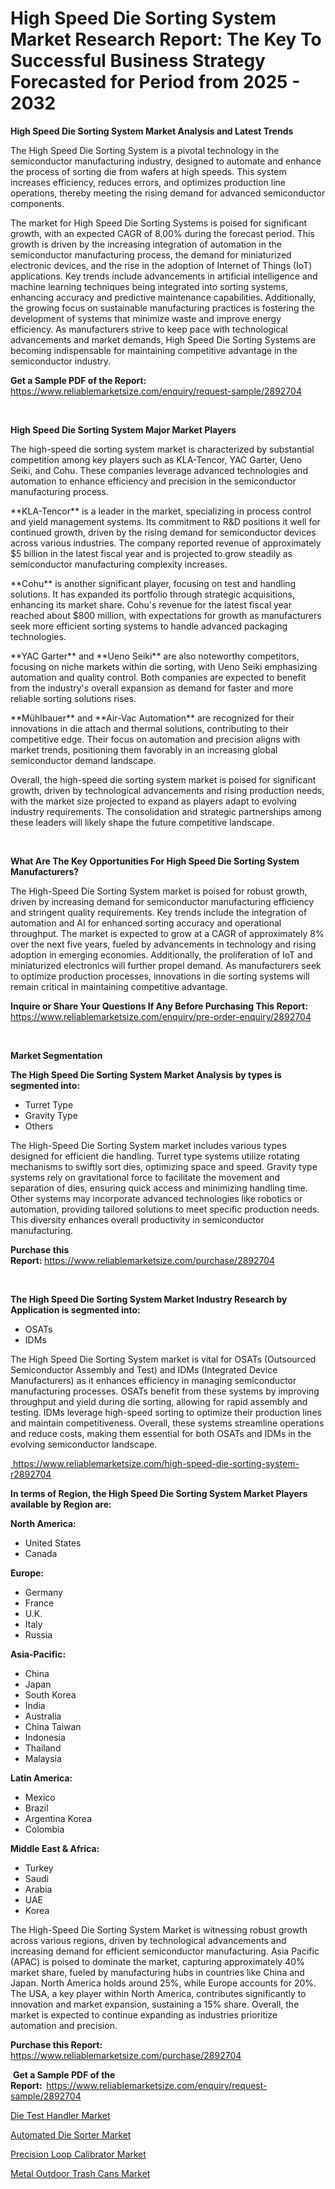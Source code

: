 <p><h1>High Speed Die Sorting System Market Research Report: The Key To Successful Business Strategy Forecasted for Period from 2025 - 2032</h1></p><p><strong>High Speed Die Sorting System Market Analysis and Latest Trends</strong></p>
<p><p>The High Speed Die Sorting System is a pivotal technology in the semiconductor manufacturing industry, designed to automate and enhance the process of sorting die from wafers at high speeds. This system increases efficiency, reduces errors, and optimizes production line operations, thereby meeting the rising demand for advanced semiconductor components.</p><p>The market for High Speed Die Sorting Systems is poised for significant growth, with an expected CAGR of 8.00% during the forecast period. This growth is driven by the increasing integration of automation in the semiconductor manufacturing process, the demand for miniaturized electronic devices, and the rise in the adoption of Internet of Things (IoT) applications. Key trends include advancements in artificial intelligence and machine learning techniques being integrated into sorting systems, enhancing accuracy and predictive maintenance capabilities. Additionally, the growing focus on sustainable manufacturing practices is fostering the development of systems that minimize waste and improve energy efficiency. As manufacturers strive to keep pace with technological advancements and market demands, High Speed Die Sorting Systems are becoming indispensable for maintaining competitive advantage in the semiconductor industry.</p></p>
<p><strong>Get a Sample PDF of the Report:&nbsp;</strong> <a href="https://www.reliablemarketsize.com/enquiry/request-sample/2892704?utm_campaign=2005&utm_medium=2&utm_source=Github&utm_content=ia&utm_term=15032025&utm_id=high-speed-die-sorting-system">https://www.reliablemarketsize.com/enquiry/request-sample/2892704</a></p>
<p>&nbsp;</p>
<p><strong>High Speed Die Sorting System Major Market Players</strong></p>
<p><p>The high-speed die sorting system market is characterized by substantial competition among key players such as KLA-Tencor, YAC Garter, Ueno Seiki, and Cohu. These companies leverage advanced technologies and automation to enhance efficiency and precision in the semiconductor manufacturing process.</p><p>**KLA-Tencor** is a leader in the market, specializing in process control and yield management systems. Its commitment to R&D positions it well for continued growth, driven by the rising demand for semiconductor devices across various industries. The company reported revenue of approximately $5 billion in the latest fiscal year and is projected to grow steadily as semiconductor manufacturing complexity increases.</p><p>**Cohu** is another significant player, focusing on test and handling solutions. It has expanded its portfolio through strategic acquisitions, enhancing its market share. Cohu's revenue for the latest fiscal year reached about $800 million, with expectations for growth as manufacturers seek more efficient sorting systems to handle advanced packaging technologies.</p><p>**YAC Garter** and **Ueno Seiki** are also noteworthy competitors, focusing on niche markets within die sorting, with Ueno Seiki emphasizing automation and quality control. Both companies are expected to benefit from the industry's overall expansion as demand for faster and more reliable sorting solutions rises.</p><p>**Mühlbauer** and **Air-Vac Automation** are recognized for their innovations in die attach and thermal solutions, contributing to their competitive edge. Their focus on automation and precision aligns with market trends, positioning them favorably in an increasing global semiconductor demand landscape.</p><p>Overall, the high-speed die sorting system market is poised for significant growth, driven by technological advancements and rising production needs, with the market size projected to expand as players adapt to evolving industry requirements. The consolidation and strategic partnerships among these leaders will likely shape the future competitive landscape.</p></p>
<p>&nbsp;</p>
<p><strong>What Are The Key Opportunities For High Speed Die Sorting System Manufacturers?</strong></p>
<p><p>The High-Speed Die Sorting System market is poised for robust growth, driven by increasing demand for semiconductor manufacturing efficiency and stringent quality requirements. Key trends include the integration of automation and AI for enhanced sorting accuracy and operational throughput. The market is expected to grow at a CAGR of approximately 8% over the next five years, fueled by advancements in technology and rising adoption in emerging economies. Additionally, the proliferation of IoT and miniaturized electronics will further propel demand. As manufacturers seek to optimize production processes, innovations in die sorting systems will remain critical in maintaining competitive advantage.</p></p>
<p><strong>Inquire or Share Your Questions If Any Before Purchasing This Report:</strong> <a href="https://www.reliablemarketsize.com/enquiry/pre-order-enquiry/2892704?utm_campaign=2005&utm_medium=2&utm_source=Github&utm_content=ia&utm_term=15032025&utm_id=high-speed-die-sorting-system">https://www.reliablemarketsize.com/enquiry/pre-order-enquiry/2892704</a></p>
<p>&nbsp;</p>
<p><strong>Market Segmentation</strong></p>
<p><strong>The High Speed Die Sorting System Market Analysis by types is segmented into:</strong></p>
<p><ul><li>Turret Type</li><li>Gravity Type</li><li>Others</li></ul></p>
<p><p>The High-Speed Die Sorting System market includes various types designed for efficient die handling. Turret type systems utilize rotating mechanisms to swiftly sort dies, optimizing space and speed. Gravity type systems rely on gravitational force to facilitate the movement and separation of dies, ensuring quick access and minimizing handling time. Other systems may incorporate advanced technologies like robotics or automation, providing tailored solutions to meet specific production needs. This diversity enhances overall productivity in semiconductor manufacturing.</p></p>
<p><strong>Purchase this Report:&nbsp;</strong><a href="https://www.reliablemarketsize.com/purchase/2892704?utm_campaign=2005&utm_medium=2&utm_source=Github&utm_content=ia&utm_term=15032025&utm_id=high-speed-die-sorting-system">https://www.reliablemarketsize.com/purchase/2892704</a></p>
<p>&nbsp;</p>
<p><strong>The High Speed Die Sorting System Market Industry Research by Application is segmented into:</strong></p>
<p><ul><li>OSATs</li><li>IDMs</li></ul></p>
<p><p>The High Speed Die Sorting System market is vital for OSATs (Outsourced Semiconductor Assembly and Test) and IDMs (Integrated Device Manufacturers) as it enhances efficiency in managing semiconductor manufacturing processes. OSATs benefit from these systems by improving throughput and yield during die sorting, allowing for rapid assembly and testing. IDMs leverage high-speed sorting to optimize their production lines and maintain competitiveness. Overall, these systems streamline operations and reduce costs, making them essential for both OSATs and IDMs in the evolving semiconductor landscape.</p></p>
<p><a href="https://www.reliablemarketsize.com/high-speed-die-sorting-system-r2892704?utm_campaign=2005&utm_medium=2&utm_source=Github&utm_content=ia&utm_term=15032025&utm_id=high-speed-die-sorting-system">&nbsp;https://www.reliablemarketsize.com/high-speed-die-sorting-system-r2892704</a></p>
<p><strong>In terms of Region, the High Speed Die Sorting System Market Players available by Region are:</strong></p>
<p>
    <p> <strong> North America: </strong>
        <ul>
            <li>United States</li>
            <li>Canada</li>
        </ul>
        </p> 
    <p> <strong> Europe: </strong>
        <ul>
            <li>Germany</li>
            <li>France</li>
            <li>U.K.</li>
            <li>Italy</li>
            <li>Russia</li>
        </ul>
        </p> 
    <p> <strong> Asia-Pacific: </strong>
        <ul>
            <li>China</li>
            <li>Japan</li>
            <li>South Korea</li>
            <li>India</li>
            <li>Australia</li>
            <li>China Taiwan</li>
            <li>Indonesia</li>
            <li>Thailand</li>
            <li>Malaysia</li>
        </ul>
        </p> 
    <p> <strong> Latin America: </strong>
        <ul>
            <li>Mexico</li>
            <li>Brazil</li>
            <li>Argentina Korea</li>
            <li>Colombia</li>
        </ul>
        </p> 
    <p> <strong> Middle East & Africa: </strong>
        <ul>
            <li>Turkey</li>
            <li>Saudi</li>
            <li>Arabia</li>
            <li>UAE</li>
            <li>Korea</li>
        </ul>
    </p>
    </p>
<p><p>The High-Speed Die Sorting System Market is witnessing robust growth across various regions, driven by technological advancements and increasing demand for efficient semiconductor manufacturing. Asia Pacific (APAC) is poised to dominate the market, capturing approximately 40% market share, fueled by manufacturing hubs in countries like China and Japan. North America holds around 25%, while Europe accounts for 20%. The USA, a key player within North America, contributes significantly to innovation and market expansion, sustaining a 15% share. Overall, the market is expected to continue expanding as industries prioritize automation and precision.</p></p>
<p><strong>Purchase this Report: </strong><a href="https://www.reliablemarketsize.com/purchase/2892704?utm_campaign=2005&utm_medium=2&utm_source=Github&utm_content=ia&utm_term=15032025&utm_id=high-speed-die-sorting-system">https://www.reliablemarketsize.com/purchase/2892704</a></p>
<p>&nbsp;<strong>Get a Sample PDF of the Report:&nbsp;&nbsp;</strong><a href="https://www.reliablemarketsize.com/enquiry/request-sample/2892704?utm_campaign=2005&utm_medium=2&utm_source=Github&utm_content=ia&utm_term=15032025&utm_id=high-speed-die-sorting-system">https://www.reliablemarketsize.com/enquiry/request-sample/2892704</a></p>
<p><strong></strong></p>
<p><p><a href="https://github.com/vestadjogile/Market-Research-Report-List-1/blob/main/die-test-handler-market.md?utm_campaign=2005&utm_medium=2&utm_source=Github&utm_content=ia&utm_term=15032025&utm_id=high-speed-die-sorting-system">Die Test Handler Market</a></p><p><a href="https://github.com/lylyparadise/Market-Research-Report-List-6/blob/main/automated-die-sorter-market.md?utm_campaign=2005&utm_medium=2&utm_source=Github&utm_content=ia&utm_term=15032025&utm_id=high-speed-die-sorting-system">Automated Die Sorter Market</a></p><p><a href="https://github.com/gogashopkewy/Market-Research-Report-List-1/blob/main/precision-loop-calibrator-market.md?utm_campaign=2005&utm_medium=2&utm_source=Github&utm_content=ia&utm_term=15032025&utm_id=high-speed-die-sorting-system">Precision Loop Calibrator Market</a></p><p><a href="https://github.com/eskelimaksic/Market-Research-Report-List-1/blob/main/metal-outdoor-trash-cans-market.md?utm_campaign=2005&utm_medium=2&utm_source=Github&utm_content=ia&utm_term=15032025&utm_id=high-speed-die-sorting-system">Metal Outdoor Trash Cans Market</a></p></p>